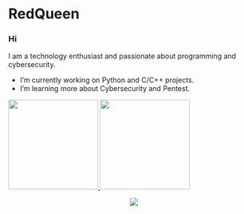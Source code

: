 # RedQueen


### Hi
I am a technology enthusiast and passionate about programming and cybersecurity. 
-  I’m currently working on Python and C/C++ projects.
-  I’m learning more about Cybersecurity and Pentest.



<div>
<a href="https://github.com/VRedQueen">
<img loading="lazy" height="180em" src="https://github-readme-stats.vercel.app/api/top-langs/?username=vredqueen&layout=compact&langs_count=7&theme=dracula"/>
<img loading="lazy" height="180em" src="https://github-readme-stats.vercel.app/api?username=vredqueen&show_icons=true&theme=dracula&include_all_commits=true&count_private=true"/>
</div>




<p align="center">
  <img src="https://media.tenor.com/58XUFFpP-a0AAAAC/cyber.gif">
</p>
